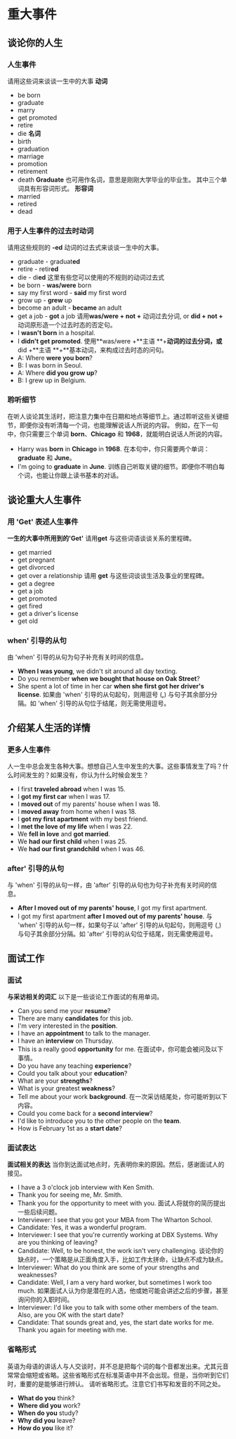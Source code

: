 # 重大事件

## 谈论你的人生
### 人生事件
请用这些词来谈谈一生中的大事
**动词**
- be born
- graduate
- marry
- get promoted
- retire 
- die
**名词**
- birth
- graduation
- marriage
- promotion
- retirement
- death
**Graduate** 也可用作名词，意思是刚刚大学毕业的毕业生。
其中三个单词具有形容词形式。
**形容词**
- married
- retired
- dead
### 用于人生事件的过去时动词
请用这些规则的 **-ed** 动词的过去式来谈谈一生中的大事。
- graduate - graduat**ed**
- retire - retir**ed**
- die - di**ed**
这里有些您可以使用的不规则的动词过去式
- be born - **was/were** born 
- say my first word - **said** my first word
- grow up - **grew** up
- become an adult - **became** an adult 
- get a job - **got** a job
请用**was/were + not +** 动词过去分词, or **did + not +** 动词原形造一个过去时态的否定句。
- I **wasn't born** in a hospital.
- I **didn't get promoted**.
使用**was/were +**主语 **+**动词的过去分词，或**did +**主语 **+**基本动词，来构成过去时态的问句。
- A: Where **were you born**?
- B: I was born in Seoul. 
- A: Where **did you grow up**?
- B: I grew up in Belgium.
### 聆听细节
在听人谈论其生活时，把注意力集中在日期和地点等细节上。通过聆听这些关键细节，即便你没有听清每一个词，也能理解说话人所说的内容。
例如，在下一句中，你只需要三个单词 **born**、**Chicago** 和 **1968**，就能明白说话人所说的内容。
- Harry was **born** in **Chicago** in **1968**.
在本句中，你只需要两个单词：**graduate** 和 **June**。
- I'm going to **graduate** in **June**.
训练自己听取关键的细节。即便你不明白每个词，也能让你跟上读书基本的对话。

## 谈论重大人生事件
### 用 'Get' 表述人生事件
**一生的大事中所用到的'Get'**
请用**get** 与这些词语谈谈关系的里程碑。
- get married
- get pregnant
- get divorced
- get over a relationship
请用 **get** 与这些词谈谈生活及事业的里程碑。
- get a degree
- get a job
- get promoted
- get fired
- get a driver's license
- get old
### when' 引导的从句
由 'when' 引导的从句为句子补充有关时间的信息。
- **When I was young**, we didn't sit around all day texting.
- Do you remember **when we bought that house on Oak Street**?
- She spent a lot of time in her car **when she first got her driver's license**.
如果由 'when' 引导的从句起句，则用逗号 (**,**) 与句子其余部分分隔。如 'when' 引导的从句位于结尾，则无需使用逗号。

## 介绍某人生活的详情
### 更多人生事件
人一生中总会发生各种大事。想想自己人生中发生的大事。这些事情发生了吗？什么时间发生的？如果没有，你认为什么时候会发生？
- I first **traveled abroad** when I was 15.
- I **got my first car** when I was 17. 
- I **moved out** of my parents' house when I was 18.
- I **moved away** from home when I was 18. 
- I **got my first apartment** with my best friend.
- I **met the love of my life** when I was 22.
- We **fell in love** and **got married**.
- We **had our first child** when I was 25.
- We **had our first grandchild** when I was 46.
### after' 引导的从句
与 'when' 引导的从句一样，由 'after' 引导的从句也为句子补充有关时间的信息。
- **After I moved out of my parents' house**, I got my first apartment.
- I got my first apartment **after I moved out of my parents' house**.
与 'when' 引导的从句一样，如果句子以 'after' 引导的从句起句，则用逗号 (,) 与句子其余部分分隔。如 'after' 引导的从句位于结尾，则无需使用逗号。

## 面试工作
### 面试
**与采访相关的词汇**
以下是一些谈论工作面试的有用单词。
- Can you send me your **resume**?
- There are many **candidates** for this job.
- I'm very interested in the **position**.
- I have an **appointment** to talk to the manager.
- I have an **interview** on Thursday.
- This is a really good **opportunity** for me.
在面试中，你可能会被问及以下事情。
- Do you have any teaching **experience**?
- Could you talk about your **education**?
- What are your **strengths**?
- What is your greatest **weakness**?
- Tell me about your work **background**.
在一次采访结尾处，你可能听到以下内容。
- Could you come back for a **second interview**?
- I'd like to introduce you to the other people on the **team**.
- How is February 1st as a **start date**?
### 面试表达
**面试相关的表达**
当你到达面试地点时，先表明你来的原因。然后，感谢面试人的接见。
- I have a 3 o'clock job interview with Ken Smith. 
- Thank you for seeing me, Mr. Smith.
- Thank you for the opportunity to meet with you.
面试人将就你的简历提出一些后续问题。
- Interviewer: I see that you got your MBA from The Wharton School.	
- Candidate: Yes, it was a wonderful program.
- Interviewer: I see that you're currently working at DBX Systems. Why are you thinking of leaving?
- Candidate: Well, to be honest, the work isn't very challenging.
谈论你的缺点时，一个策略是从正面角度入手，比如工作太拼命，让缺点不成为缺点。
- Interviewer: What do you think are some of your strengths and weaknesses?
- Candidate: Well, I am a very hard worker, but sometimes I work too much.
如果面试人认为你是潜在的人选，他或她可能会讲述之后的步骤，甚至询问你的入职时间。
- Interviewer: I'd like you to talk with some other members of the team. Also, are you OK with the start date?
- Candidate: That sounds great and, yes, the start date works for me. Thank you again for meeting with me.
### 省略形式
英语为母语的讲话人与人交谈时，并不总是把每个词的每个音都发出来。尤其元音常常会缩短或省略。这些省略形式在标准英语中并不会出现。但是，当你听到它们时，重要的是能够进行辨认。
请听省略形式。注意它们书写和发音的不同之处。
- **What do you** think?
- **Where did you** work?
- **When do you** study?
- **Why did you** leave?
- **How do you** like it?
